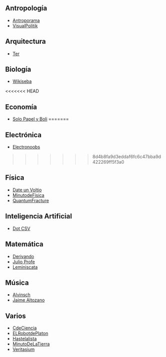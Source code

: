 ## Antropología
- [Antroporama](https://www.youtube.com/channel/UCGKzjVZGdJ0YmUqg42xfO5w)
- [VisualPolitik](https://www.youtube.com/channel/UCJQQVLyM6wtPleV4wFBK06g)

## Arquitectura
- [Ter](https://www.youtube.com/channel/UCCNgRIfWQKZyPkNvHEzPh7Q)

## Biología
- [Wikiseba](https://www.youtube.com/user/imrdu3000)

<<<<<<< HEAD
## Economía
- [Solo Papel y Boli](https://www.youtube.com/channel/UCthOc28CPf2T9QVWUGWrkKg)
=======
## Electrónica
- [Electronoobs](https://www.youtube.com/channel/UCL_QvUUeriC6q610RCXDlSQ)
>>>>>>> 8d4b8fa9d3eddaf6fc6c47bba9d422269ff5f3a0

## Física
- [Date un Voltio](https://www.youtube.com/channel/UCns-8DssCBba7M4nu7wk7Aw)
- [MinutodeFísica](https://www.youtube.com/user/minutephysics)
- [QuantumFracture](https://www.youtube.com/user/QuantumFracture)

## Inteligencia Artificial
- [Dot CSV](https://www.youtube.com/channel/UCy5znSnfMsDwaLlROnZ7Qbg)

## Matemática
- [Derivando](https://www.youtube.com/channel/UCH-Z8ya93m7_RD02WsCSZYA)
- [Julio Profe](https://www.youtube.com/user/julioprofe)
- [Leminiscata](https://www.youtube.com/channel/UC-ihtKdODqNE7iPISJD3DnA)

## Música
- [Alvinsch](https://www.youtube.com/channel/UCqDkaR-FEerytN_LpiQkumA)
- [Jaime Altozano](https://www.youtube.com/channel/UCa3DVlGH2_QhvwuWlPa6MDQ)


## Varios
- [CdeCiencia](https://www.youtube.com/user/CdeCiencia)
- [ELRobotdePlaton](https://www.youtube.com/user/ElRobotdePlaton)
- [Hastelalista](https://www.youtube.com/user/haztelalista)
- [MinutoDeLaTierra](https://www.youtube.com/user/MinutoDeLaTierra)
- [Veritasium](https://www.youtube.com/channel/UCXtxgWwk55kVJo9lCCZRdmg)


